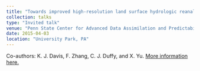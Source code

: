 ```yaml
---
title: "Towards improved high-resolution land surface hydrologic reanalysis using a physically-based land surface hydrologic model and data assimilation"
collection: talks
type: "Invited talk"
venue: "Penn State Center for Advanced Data Assimilation and Predictability Techniques Seminar"
date: 2015-04-03
location: "University Park, PA"
---
```


Co-authors: K. J. Davis, F. Zhang, C. J. Duffy, and X. Yu. [More information here.](http://adapt.psu.edu/index.php?loc=seminar1)
